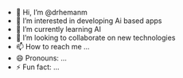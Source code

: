 - 👋 Hi, I’m @drhemanm
- 👀 I’m interested in developing Ai based apps
- 🌱 I’m currently learning AI
- 💞️ I’m looking to collaborate on new technologies
- 📫 How to reach me ...
- 😄 Pronouns: ...
- ⚡ Fun fact: ...

<!---
drhemanm/drhemanm is a ✨ special ✨ repository because its `README.md` (this file) appears on your GitHub profile.
You can click the Preview link to take a look at your changes.
--->
